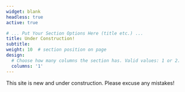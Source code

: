 ```yaml
---
widget: blank
headless: true
active: true

# ... Put Your Section Options Here (title etc.) ...
title: Under Construction!
subtitle:
weight: 10  # section position on page
design:
  # Choose how many columns the section has. Valid values: 1 or 2.
  columns: '1'
---
```


This site is new and under construction. Please excuse any mistakes!
